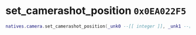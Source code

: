 # set_camerashot_position `0x0EA022F5`

```lua
natives.camera.set_camerashot_position(_unk0 --[[ integer ]], _unk1 --[[ integer ]], _unk2 --[[ integer ]], _unk3 --[[ integer ]])
```